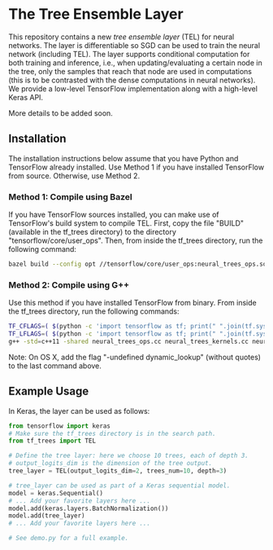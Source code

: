 # The Tree Ensemble Layer

This repository contains a new *tree ensemble layer* (TEL) for neural networks. The layer is differentiable so SGD can be used to train the neural network (including TEL). The layer supports conditional computation for both training and inference, i.e., when updating/evaluating a certain node in the tree, only the samples that reach that node are used in computations (this is to be contrasted with the dense computations in neural networks). We provide a low-level TensorFlow implementation along with a high-level Keras API.

More details to be added soon.

## Installation
The installation instructions below assume that you have Python and TensorFlow already installed. Use Method 1 if you have installed TensorFlow from source. Otherwise, use Method 2.

### Method 1: Compile using Bazel
If you have TensorFlow sources installed, you can make use of TensorFlow's build system to compile TEL.
First, copy the file "BUILD" (available in the tf_trees directory) to the directory "tensorflow/core/user_ops".
Then, from inside the tf_trees directory, run the following command:
```bash
bazel build --config opt //tensorflow/core/user_ops:neural_trees_ops.so
```

### Method 2: Compile using G++
Use this method if you have installed TensorFlow from binary. From inside the tf_trees directory, run the following commands:
```bash
TF_CFLAGS=( $(python -c 'import tensorflow as tf; print(" ".join(tf.sysconfig.get_compile_flags()))') )
TF_LFLAGS=( $(python -c 'import tensorflow as tf; print(" ".join(tf.sysconfig.get_link_flags()))') )
g++ -std=c++11 -shared neural_trees_ops.cc neural_trees_kernels.cc neural_trees_helpers.cc -o neural_trees_ops.so -fPIC ${TF_CFLAGS[@]} ${TF_LFLAGS[@]} -O2
```
Note: On OS X, add the flag "-undefined dynamic_lookup" (without quotes) to the last command above.

## Example Usage
In Keras, the layer can be used as follows:
```python
from tensorflow import keras
# Make sure the tf_trees directory is in the search path.
from tf_trees import TEL

# Define the tree layer: here we choose 10 trees, each of depth 3.
# output_logits_dim is the dimension of the tree output.
tree_layer = TEL(output_logits_dim=2, trees_num=10, depth=3)

# tree_layer can be used as part of a Keras sequential model.
model = keras.Sequential()
# ... Add your favorite layers here ...
model.add(keras.layers.BatchNormalization())
model.add(tree_layer)
# ... Add your favorite layers here ...

# See demo.py for a full example.
